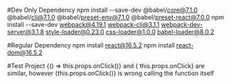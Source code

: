 #Dev Only Dependency
npm install --save-dev @babel/core@7.1.0 @babel/cli@7.1.0 @babel/preset-env@7.1.0 @babel/preset-react@7.0.0
npm install --save-dev webpack@4.19.1 webpack-cli@3.1.1 webpack-dev-server@3.1.8 style-loader@0.23.0 css-loader@1.0.0 babel-loader@8.0.2

#Regular Dependency
npm install react@16.5.2
npm install react-dom@16.5.2 

#Test Project
{() => this.props.onClick()} and { this.props.onClick} are similar, 
however 
{this.props.onClick()} is wrong calling the function itself 
